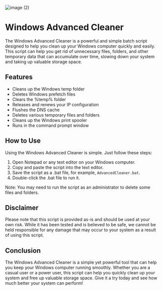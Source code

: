 ![image (2)](https://user-images.githubusercontent.com/65187106/221537590-4dd2b419-cd4c-4c1e-9d39-92d6c78ee3b1.png)

# Windows Advanced Cleaner

The Windows Advanced Cleaner is a powerful and simple batch script designed to help you clean up your Windows computer quickly and easily. This script can help you get rid of unnecessary files, folders, and other temporary data that can accumulate over time, slowing down your system and taking up valuable storage space.

## Features

-   Cleans up the Windows temp folder
-   Deletes Windows prefetch files
-   Clears the %temp% folder
-   Releases and renews your IP configuration
-   Flushes the DNS cache
-   Deletes various temporary files and folders
-   Cleans up the Windows print spooler
-   Runs in the command prompt window

## How to Use

Using the Windows Advanced Cleaner is simple. Just follow these steps:

1.  Open Notepad or any text editor on your Windows computer.
2.  Copy and paste the script into the text editor.
3.  Save the script as a .bat file, for example, `AdvancedCleaner.bat`.
4.  Double-click the .bat file to run it.

Note: You may need to run the script as an administrator to delete some files and folders.

## Disclaimer

Please note that this script is provided as-is and should be used at your own risk. While it has been tested and is believed to be safe, we cannot be held responsible for any damage that may occur to your system as a result of using this script.

## Conclusion

The Windows Advanced Cleaner is a simple yet powerful tool that can help you keep your Windows computer running smoothly. Whether you are a casual user or a power user, this script can help you quickly clean up your system and free up valuable storage space. Give it a try today and see how much better your system can perform!
